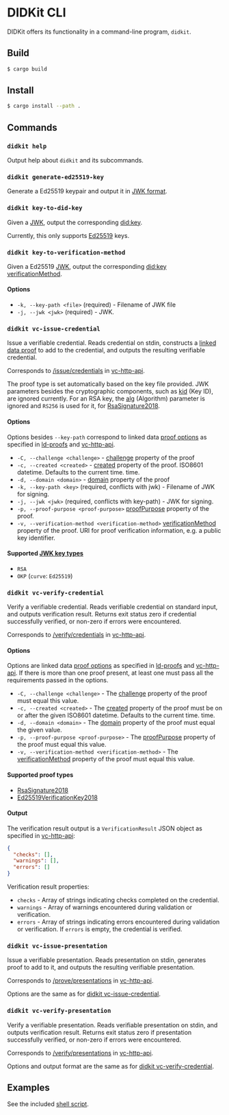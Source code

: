 # DIDKit CLI

DIDKit offers its functionality in a command-line program, `didkit`.

## Build

```sh
$ cargo build
```

## Install
```sh
$ cargo install --path .
```

## Commands

### `didkit help`

Output help about `didkit` and its subcommands.

### `didkit generate-ed25519-key`

Generate a Ed25519 keypair and output it in [JWK format](https://tools.ietf.org/html/rfc8037#appendix-A.1).

### `didkit key-to-did-key`

Given a [JWK][], output the corresponding [did:key][].

Currently, this only supports [Ed25519](https://tools.ietf.org/html/rfc8037#appendix-A.2) keys.

### `didkit key-to-verification-method`

Given a Ed25519 [JWK][], output the corresponding [did:key][] [verificationMethod][].

#### Options

- `-k, --key-path <file>` (required) - Filename of JWK file
- `-j, --jwk <jwk>` (required) - JWK.

### `didkit vc-issue-credential`

Issue a verifiable credential. Reads credential on stdin, constructs a [linked data proof][ld-proofs] to add to the credential, and outputs the resulting verifiable credential.

Corresponds to [/issue/credentials](https://w3c-ccg.github.io/vc-http-api/#/Issuer/issueCredential) in [vc-http-api][].

The proof type is set automatically based on the key file provided. JWK parameters besides the cryptographic components, such as [kid][] (Key ID), are ignored currently. For an RSA key, the [alg][] (Algorithm) parameter is ignored and `RS256` is used for it, for [RsaSignature2018][].

#### Options

Options besides `--key-path` correspond to linked data [proof options][] as specified in [ld-proofs][] and [vc-http-api][].

- `-C, --challenge <challenge>` - [challenge][] property of the proof
- `-c, --created <created>` - [created][] property of the proof. ISO8601 datetime. Defaults to the current time.
  time.
- `-d, --domain <domain>` - [domain][] property of the proof
- `-k, --key-path <key>` (required, conflicts with jwk) - Filename of JWK for signing.
- `-j, --jwk <jwk>` (required, conflicts with key-path) - JWK for signing.
- `-p, --proof-purpose <proof-purpose>` [proofPurpose][] property of the proof.
- `-v, --verification-method <verification-method>` [verificationMethod][]
  property of the proof. URI for proof verification information, e.g. a public key identifier.

#### Supported [JWK key types][kty]

- `RSA`
- `OKP` (`curve`: `Ed25519`)

### `didkit vc-verify-credential`

Verify a verifiable credential. Reads verifiable credential on standard input, and outputs verification result. Returns exit status zero if credential successfully verified, or non-zero if errors were encountered.

Corresponds to [/verify/credentials](https://w3c-ccg.github.io/vc-http-api/#/Verifier/verifyCredential) in [vc-http-api][].

#### Options

Options are linked data [proof options][] as specified in [ld-proofs][] and [vc-http-api][]. If there is more than one proof present, at least one must pass all the requirements passed in the options.

- `-C, --challenge <challenge>` - The [challenge][] property of the proof must
  equal this value.
- `-c, --created <created>` - The [created][] property of the proof must be on or after the given ISO8601 datetime. Defaults to the current time. 
  time.
- `-d, --domain <domain>` - The [domain][] property of the proof must equal the
  given value.
- `-p, --proof-purpose <proof-purpose>` - The [proofPurpose][] property of the proof must equal this value.
- `-v, --verification-method <verification-method>` - The [verificationMethod][]
  property of the proof must equal this value.

#### Supported proof types

- [RsaSignature2018][]
- [Ed25519VerificationKey2018][]

#### Output

The verification result output is a `VerificationResult` JSON object as specified in [vc-http-api][]:
```json
{
  "checks": [],
  "warnings": [],
  "errors": []
}
```
Verification result properties:
- `checks` - Array of strings indicating checks completed on the credential.
- `warnings` - Array of warnings encountered during validation or verification.
- `errors` - Array of strings indicating errors encountered during validation or verification. If `errors` is empty, the credential is verified.

### `didkit vc-issue-presentation`

Issue a verifiable presentation. Reads presentation on stdin, generates proof to add to it, and outputs the resulting verifiable presentation.

Corresponds to [/prove/presentations](https://w3c-ccg.github.io/vc-http-api/#/Holder/provePresentation) in [vc-http-api][].

Options are the same as for [didkit vc-issue-credential](#didkit-vc-issue-credential).

### `didkit vc-verify-presentation`

Verify a verifiable presentation. Reads verifiable presentation on stdin, and outputs verification result. Returns exit status zero if presentation successfully verified, or non-zero if errors were encountered.

Corresponds to [/verify/presentations](https://w3c-ccg.github.io/vc-http-api/#/Verifier/verifyPresentation) in [vc-http-api][].

Options and output format are the same as for [didkit vc-verify-credential](#didkit-vc-verify-credential).

## Examples

See the included [shell script](tests/example.sh).

[JWK]: https://tools.ietf.org/html/rfc7517
[ld-proofs]: https://w3c-ccg.github.io/ld-proofs/
[vc-http-api]: https://w3c-ccg.github.io/vc-http-api/
[RsaSignature2018]: https://w3c-ccg.github.io/lds-rsa2018/
[Ed25519VerificationKey2018]: https://w3c-ccg.github.io/lds-ed25519-2018/

[did:key]: https://w3c-ccg.github.io/did-method-key/

[proof options]: https://w3c-ccg.github.io/ld-proofs/#dfn-proof-options
[ld-proofs-overview]: https://w3c-ccg.github.io/ld-proofs/#linked-data-proof-overview

[created]: https://w3c-ccg.github.io/security-vocab/#created
[proofPurpose]: https://w3c-ccg.github.io/security-vocab/#proofPurpose
[created]: https://www.dublincore.org/specifications/dublin-core/dcmi-terms/terms/created/
[challenge]: https://w3c-ccg.github.io/security-vocab/#challenge
[domain]: https://w3c-ccg.github.io/security-vocab/#domain
[verificationMethod]: https://w3c-ccg.github.io/security-vocab/#verificationMethod
[kty]: https://tools.ietf.org/html/rfc7517#section-4.1
[kid]: https://tools.ietf.org/html/rfc7517#section-4.5
[alg]: https://tools.ietf.org/html/rfc7517#section-4.4
